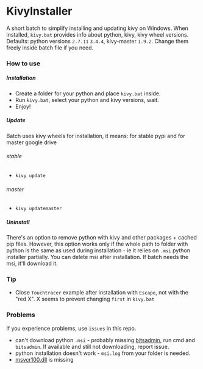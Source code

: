 # KivyInstaller
A short batch to simplify installing and updating kivy on Windows. When installed, `kivy.bat` provides info about python, kivy, kivy wheel versions.
Defaults: python versions `2.7.11` `3.4.4`, kivy-master `1.9.2`. Change them freely inside batch file if you need.
### How to use
##### Installation
- Create a folder for your python and place `kivy.bat` inside.
- Run `kivy.bat`, select your python and kivy versions, wait.
- Enjoy!

##### Update
Batch uses kivy wheels for installation, it means: for stable pypi and for master google drive

###### stable
- `kivy update`

###### master
- `kivy updatemaster`

##### Uninstall
There's an option to remove python with kivy and other packages + cached pip files. However, this option works only if the whole path to folder with python is the same as used during installation - ie it relies on `.msi` python installer partially. You can delete msi after installation. If batch needs the msi, it'll download it.

### Tip
- Close `Touchtracer` example after installation with `Escape`, not with the "red X". X seems to prevent changing `first` in `kivy.bat`

### Problems
If you experience problems, use `issues` in this repo.
- can't download python `.msi` - probably missing [bitsadmin](https://www.microsoft.com/en-us/download/details.aspx?id=18546), run cmd and `bitsadmin`. If available and still not downloading, report issue.
- python installation doesn't work - `msi.log` from your folder is needed.
- [msvcr100.dll](https://www.microsoft.com/en-us/download/details.aspx?id=5555) is missing
